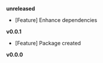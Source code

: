 
**unreleased**
- [Feature] Enhance dependencies

**v0.0.1**
- [Feature] Package created

**v0.0.0**